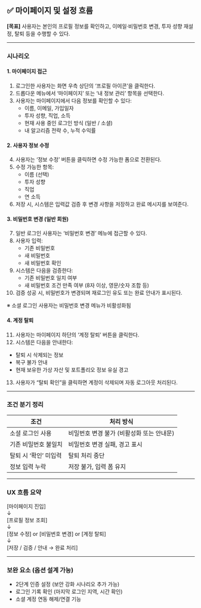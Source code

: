 <!-- Back/docs/마이페이지 및 설정 시나리오.md -->
## ✅ 마이페이지 및 설정 흐름

**[목표]** 사용자는 본인의 프로필 정보를 확인하고, 이메일·비밀번호 변경, 투자 성향 재설정, 탈퇴 등을 수행할 수 있다.

---

### 시나리오

#### 1. 마이페이지 접근

1. 로그인한 사용자는 화면 우측 상단의 ‘프로필 아이콘’을 클릭한다.
2. 드롭다운 메뉴에서 ‘마이페이지’ 또는 ‘내 정보 관리’ 항목을 선택한다.
3. 사용자는 마이페이지에서 다음 정보를 확인할 수 있다:
   - 이름, 이메일, 가입일자
   - 투자 성향, 직업, 소득
   - 현재 사용 중인 로그인 방식 (일반 / 소셜)
   - 내 알고리즘 전략 수, 누적 수익률

#### 2. 사용자 정보 수정

4. 사용자는 ‘정보 수정’ 버튼을 클릭하면 수정 가능한 폼으로 전환된다.
5. 수정 가능한 항목:
   - 이름 (선택)
   - 투자 성향
   - 직업
   - 연 소득
6. 저장 시, 시스템은 입력값 검증 후 변경 사항을 저장하고 완료 메시지를 보여준다.

#### 3. 비밀번호 변경 (일반 회원)

7. 일반 로그인 사용자는 ‘비밀번호 변경’ 메뉴에 접근할 수 있다.
8. 사용자 입력:
   - 기존 비밀번호
   - 새 비밀번호
   - 새 비밀번호 확인
9. 시스템은 다음을 검증한다:
   - 기존 비밀번호 일치 여부
   - 새 비밀번호 조건 만족 여부 (8자 이상, 영문/숫자 조합 등)
10. 검증 성공 시, 비밀번호가 변경되며 재로그인 유도 또는 완료 안내가 표시된다.

※ 소셜 로그인 사용자는 비밀번호 변경 메뉴가 비활성화됨

#### 4. 계정 탈퇴

11. 사용자는 마이페이지 하단의 ‘계정 탈퇴’ 버튼을 클릭한다.
12. 시스템은 다음을 안내한다:
   - 탈퇴 시 삭제되는 정보
   - 복구 불가 안내
   - 현재 보유한 가상 자산 및 포트폴리오 정보 유실 경고
13. 사용자가 “탈퇴 확인”을 클릭하면 계정이 삭제되며 자동 로그아웃 처리된다.

---

### 조건 분기 정리

| 조건 | 처리 방식 |
|------|------------|
| 소셜 로그인 사용 | 비밀번호 변경 불가 (비활성화 또는 안내문) |
| 기존 비밀번호 불일치 | 비밀번호 변경 실패, 경고 표시 |
| 탈퇴 시 ‘확인’ 미입력 | 탈퇴 처리 중단 |
| 정보 입력 누락 | 저장 불가, 입력 폼 유지 |

---

### UX 흐름 요약

\[마이페이지 진입\]  
   ↓  
\[프로필 정보 조회\]  
   ↓  
\[정보 수정] or [비밀번호 변경] or [계정 탈퇴\]  
   ↓  
\[저장 / 검증 / 안내 → 완료 처리\]

---

### 보완 요소 (옵션 설계 가능)

- 2단계 인증 설정 (보안 강화 시나리오 추가 가능)
- 로그인 기록 확인 (마지막 로그인 지역, 시간 확인)
- 소셜 계정 연동 해제/연결 기능

